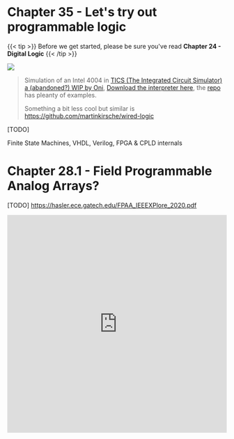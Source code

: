 # Chapter 35 - Let's try out programmable logic

{{< tip >}} Before we get started, please be sure you've read **Chapter 24 - Digital Logic** {{< /tip >}}

![](http://pixeljoint.com/files/icons/full/4004_simu_part.gif)

>  Simulation of an Intel 4004 in [TICS (The Integrated Circuit Simulator) a (abandoned?) WIP by Oni](http://onidev.fr/projet-tics.html), [Download the interpreter here](https://github.com/onidev/TICS/releases), the [repo](https://github.com/onidev/TICS) has pleanty of examples.
>
> Something a bit less cool but similar is https://github.com/martinkirsche/wired-logic

[TODO]

Finite State Machines, VHDL, Verilog, FPGA & CPLD internals

# Chapter 28.1 - Field Programmable Analog Arrays?

[TODO] https://hasler.ece.gatech.edu/FPAA_IEEEXPlore_2020.pdf

<iframe width="100%" height="500" src="https://www.youtube.com/embed/2lsz9gi8Oz8" title="YouTube video player" frameborder="0" allow="accelerometer; autoplay; clipboard-write; encrypted-media; gyroscope; picture-in-picture" allowfullscreen></iframe>

